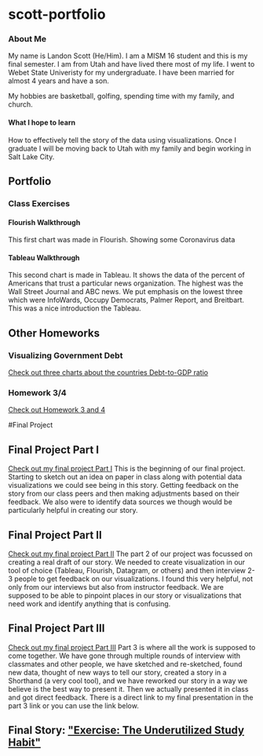 # scott-portfolio

### About Me
My name is Landon Scott (He/Him). I am a MISM 16 student and this is my final semester. I am from Utah and have lived there most of my life. I went to Webet State Univeristy for my undergraduate. I have been married for almost 4 years and have a son. 

My hobbies are basketball, golfing, spending time with my family, and church. 

#### What I hope to learn
How to effectively tell the story of the data using visualizations. Once I graduate I will be moving back to Utah with my family and begin working in Salt Lake City. 

## Portfolio
### Class Exercises
#### Flourish Walkthrough
This first chart was made in Flourish. Showing some Coronavirus data
<div class="flourish-embed flourish-chart" data-src="visualisation/8531417"><script src="https://public.flourish.studio/resources/embed.js"></script></div>

#### Tableau Walkthrough
This second chart is made in Tableau. It shows the data of the percent of Americans that trust a particular news organization. The highest was the Wall Street Journal and ABC news. We put emphasis on the lowest three which were InfoWards, Occupy Democrats, Palmer Report, and Breitbart. This was a nice introduction the Tableau. 
<div class='tableauPlaceholder' id='viz1643829728504' style='position: relative'><object class='tableauViz'  style='display:none;'><param name='host_url' value='https%3A%2F%2Fpublic.tableau.com%2F' /> <param name='embed_code_version' value='3' /> <param name='site_root' value='' /><param name='name' value='TableauDemo_16438297130700&#47;NewDataViz' /><param name='tabs' value='no' /><param name='toolbar' value='yes' /><param name='animate_transition' value='yes' /><param name='display_static_image' value='yes' /><param name='display_spinner' value='yes' /><param name='display_overlay' value='yes' /><param name='display_count' value='yes' /><param name='language' value='en-US' /><param name='filter' value='publish=yes' /></object></div>
<script type='text/javascript'>
  var divElement = document.getElementById('viz1643829728504');
  var vizElement = divElement.getElementsByTagName('object')[0];
  vizElement.style.width='100%';vizElement.style.height=(divElement.offsetWidth*0.75)+'px';
  var scriptElement = document.createElement('script');
  scriptElement.src = 'https://public.tableau.com/javascripts/api/viz_v1.js';
  vizElement.parentNode.insertBefore(scriptElement, vizElement);
</script>

## Other Homeworks
### Visualizing Government Debt
[Check out three charts about the countries Debt-to-GDP ratio](/dataviz2.md)

### Homework 3/4
[Check out Homework 3 and 4](homework3and4.md)

#Final Project
## Final Project Part I
[Check out my final project Part I](final_project_LandonScott.md)
This is the beginning of our final project. Starting to sketch out an idea on paper in class along with potential data visualizations we could see being in this story. 
Getting feedback on the story from our class peers and then making adjustments based on their feedback. We also were to identify data sources we though would be particularly helpful in creating our story. 

## Final Project Part II
[Check out my final project Part II](final_project_part2.md)
The part 2 of our project was focussed on creating a real draft of our story. We needed to create visualization in our tool of choice (Tableau, Flourish, Datagram, or others) and then interview 2-3 people to get feedback on our visualizations. I found this very helpful, not only from our interviews but also from instructor feedback. We are supposed to be able to pinpoint places in our story or visualizations that need work and identify anything that is confusing. 

## Final Project Part III
[Check out my final project Part III](final_project_part3.md)
Part 3 is where all the work is supposed to come together. We have gone through multiple rounds of interview with classmates and other people, we have sketched and re-sketched, found new data, thought of new ways to tell our story, created a story in a Shorthand (a very cool tool), and we have reworked our story in a way we believe is the best way to present it. Then we actually presented it in class and got direct feedback. There is a direct link to my final presentation in the part 3 link or you can use the link below.

## Final Story: ["Exercise: The Underutilized Study Habit"](https://carnegiemellon.shorthandstories.com/exercise-the-underutilized-study-habit/index.html)
